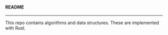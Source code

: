 #### README
---
This repo contains algorithms and data structures. These are implemented with Rust.
